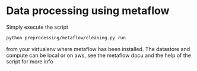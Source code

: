 # Data processing using metaflow

Simply execute the script
```bash
python preprocessing/metaflow/cleaning.py run
```
from your virtualenv where metaflow has been installed. The datastore and compute can be local or on aws, see the
metaflow docu and the help of the script for more info
